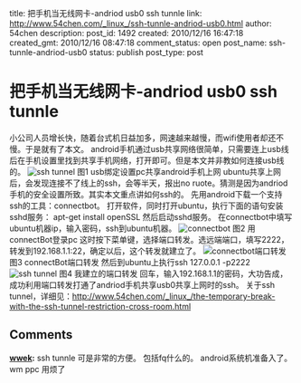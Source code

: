 title: 把手机当无线网卡-andriod usb0 ssh tunnle
link: http://www.54chen.com/_linux_/ssh-tunnle-andriod-usb0.html
author: 54chen
description: 
post_id: 1492
created: 2010/12/16 16:47:18
created_gmt: 2010/12/16 08:47:18
comment_status: open
post_name: ssh-tunnle-andriod-usb0
status: publish
post_type: post

# 把手机当无线网卡-andriod usb0 ssh tunnle

小公司人员增长快，随着台式机日益加多，网速越来越慢，而wifi使用者却还不慢。于是就有了本文。 android手机通过usb共享网络很简单，只需要连上usb线后在手机设置里找到共享手机网络，打开即可。但是本文并非教如何连接usb线的。 ![ssh tunnel](http://img02.taobaocdn.com/imgextra/i2/T1JkFUXotsXXXHh4o2_044309.jpg) 图1 usb绑定设置pc共享android手机上网 ubuntu共享上网后，会发现连接不了线上的ssh，会等半天，报出no ruote。猜测是因为andriod手机的安全设置所致。其实本文重点讲如何ssh的。 先用android下载一个支持ssh的工具：connectbot。 打开软件，同时打开ubuntu，执行下面的语句安装sshd服务： apt-get install openSSL 然后启动sshd服务。 在connectbot中填写ubuntu机器ip，输入密码，ssh到ubuntu机器。 ![connectbot](http://img02.taobaocdn.com/imgextra/i2/T1.6VUXeBEXXafGOk2_044426.jpg) 图2 用connectBot登录pc 这时按下菜单键，选择端口转发。选远端端口，填写2222，转发到192.168.1.1:22，确定以后，这个转发就建立了。 ![connectbot端口转发](http://img03.taobaocdn.com/imgextra/i3/T186VUXfFEXXbkLO.2_044528.jpg) 图3 connectBot端口转发 然后到ubuntu上执行ssh 127.0.0.1 -p2222 ![ssh tunnel](http://img03.taobaocdn.com/imgextra/i3/T15AhUXk4yXXcLijU2_044624.jpg) 图4 我建立的端口转发 回车，输入192.168.1.1的密码，大功告成，成功利用端口转发打通了andriod手机共享usb0共享上网时的ssh。 关于ssh tunnel，详细见：<http://www.54chen.com/_linux_/the-temporary-break-with-the-ssh-tunnel-restriction-cross-room.html>

## Comments

**[wwek](#13274 "2010-12-18 01:45:25"):** ssh tunnle 可是非常的方便。 包括fq什么的。 android系统机准备入了。 wm ppc 用烦了

